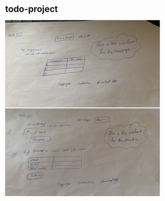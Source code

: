 # todo-project
![my homepage wirefram](images/wireframe1.jpeg)
![my about us wirefram](images/wireframe2.jpeg)